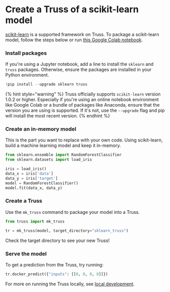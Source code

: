 # Create a Truss of a scikit-learn model

[scikit-learn](https://scikit-learn.org/stable/) is a supported framework on Truss. To package a scikit-learn model, follow the steps below or run [this Google Colab notebook](https://colab.research.google.com/github/basetenlabs/truss/blob/main/docs/notebooks/sklearn_example.ipynb).

### Install packages

If you're using a Jupyter notebook, add a line to install the `sklearn` and `truss` packages. Otherwise, ensure the packages are installed in your Python environment.

```python
!pip install --upgrade sklearn truss
```
{% hint style="warning" %}
Truss officially supports `scikit-learn` version 1.0.2 or higher. Especially if you're using an online notebook environment like Google Colab or a bundle of packages like Anaconda, ensure that the version you are using is supported. If it's not, use the `--upgrade` flag and pip will install the most recent version.
{% endhint %}

### Create an in-memory model

This is the part you want to replace with your own code. Using scikit-learn, build a machine learning model and keep it in-memory.

```python
from sklearn.ensemble import RandomForestClassifier
from sklearn.datasets import load_iris

iris = load_iris()
data_x = iris['data']
data_y = iris['target']
model = RandomForestClassifier()
model.fit(data_x, data_y)
```

### Create a Truss

Use the `mk_truss` command to package your model into a Truss.

```python
from truss import mk_truss

tr = mk_truss(model, target_directory="sklearn_truss")
```

Check the target directory to see your new Truss!

### Serve the model

To get a prediction from the Truss, try running:

```python
tr.docker_predict({"inputs": [[0, 0, 0, 0]]})
```

For more on running the Truss locally, see [local development](../develop/localhost.md).

